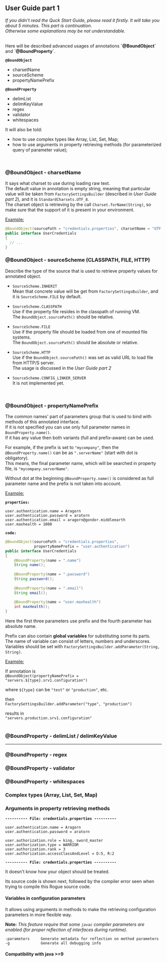 ## User Guide part 1
*If you didn't read the Quck Start Guide, please read it firstly. It will take you about 5 minutes. This part is continuation.  
Otherwise some explanations may be not understandable.*

<br/>
Here will be described advanced usages of annotations <b>`@BoundObject`</b> and <b>`@BoundProperty`</b>.

**`@BoundObject`**

- charsetName
- sourceScheme
- propertyNamePrefix


**`@BoundProperty`**

- delimList
- delimKeyValue
- regex
- validator
- whitespaces

It will also be told:

- how to use complex types like Array, List, Set, Map;
- how to use arguments in property retrieving methods (for parameterized query of parameter value);
<br/>



### @BoundObject - charsetName

It says what charset to use during loading raw text.  
The default value in annotation is empty string, meaning that particular value will be taken from `FactorySettingsBuilder` (described in *User Guide part 2*), and it is `StandardCharsets.UTF_8`.  
The charset object is retrieving by the call `Charset.forName(String)`, so make sure that the support of it is present in your environment.
<br/>

<u>Example:</u>

```java
@BoundObject(sourcePath = "credentials.properties", charsetName = "UTF-16")
public interface UserCredentials
{
  // ...
}
```


### @BoundObject - sourceScheme (CLASSPATH, FILE, HTTP)

Describe the type of the source that is used to retrieve property values for annotated object.

- `SourceScheme.INHERIT`  
  Mean that concrete value will be get from `FactorySettingsBuilder`, and it is `SourceScheme.FILE` by default.

- `SourceScheme.CLASSPATH`  
  Use if the property file resides in the classpath of running VM.  
  The `BoundObject.sourcePath()` should be relative.

- `SourceScheme.FILE`  
  Use if the property file should be loaded from one of mounted file systems.  
  The `BoundObject.sourcePath()` should be absolute or relative.

- `SourceScheme.HTTP`  
  Use if the `BoundObject.sourcePath()` was set as valid URL to load file from HTTP/S server.  
  The usage is discussed in the *User Guide part 2*

- `SourceScheme.CONFIG_LINKER_SERVER`  
  It is not implemented yet.
<br/>


### @BoundObject - propertyNamePrefix

The common names' part of parameters group that is used to bind with methods of this annotated interface.  
If it is not specified you can use only full parameter names in `BoundProperty.name()`.  
If it has any value then both variants (full and prefix-aware) can be used.  

For example, if the prefix  is set to `"mycompany"`, then the `@BoundProperty.name()` can be as `".serverName"` (start with dot is obligatory).  
This means, the final parameter name, which will be searched in property file, is `"mycompany.serverName"`.  

Without dot at the beginning `@BoundProperty.name()` is considered as full parameter name and the prefix is not taken into account.
<br/>

<u>Example:</u>

**`properties:`**
```properties
user.authentication.name = Aragorn
user.authentication.password = aratorn
user.authentication.email = aragorn@gondor.middleearth
user.maxhealth = 1000
```

**`code:`**
```java
@BoundObject(sourcePath = "credentials.properties",
             propertyNamePrefix = "user.authentication")
public interface UserCredentials
{
	@BoundProperty(name = ".name")
	String name();
	
	@BoundProperty(name = ".password")
	String password();
	
	@BoundProperty(name = ".email")
	String email();
	
	@BoundProperty(name = "user.maxhealth")
	int maxHealth();
}

```
Here the first three parameters use prefix and the fourth parameter has absolute name.
<br/>

Prefix can also contain **global variables** for substituting some its parts.  
The name of variable can consist of letters, numbers and underscores.  
Variables should be set with `FactorySettingsBuilder.addParameter(String, String)`.  

<u>Example:</u>

If annotation is  
`@BoundObject(propertyNamePrefix = "servers.${type}.srv1.configuration")`  

where `${type}` can be `"test"` or `"production"`, etc.

then  
`FactorySettingsBuilder.addParameter("type", "production")`  

results in  
`"servers.production.srv1.configuration"`  
<br/>


### @BoundProperty - delimList / delimKeyValue


---



### @BoundProperty - regex



### @BoundProperty - validator



### @BoundProperty - whitespaces



### Complex types (Array, List, Set, Map)



### Arguments in property retrieving methods



**`---------- File: credentials.properties ----------`**
```properties
user.authentication.name = Aragorn
user.authentication.password = aratorn

user.authorization.role = king, sword_master
user.authorization.type = WARRIOR
user.authorization.rank = 3
user.authorization.accessClassAndLevel = D:5, R:2
```

**`---------- File: credentials.properties ----------`**


It doesn't know how your object should be treated.



Its source code is shown next, followed by the compiler error seen when trying to compile this Rogue source code.


#### Variables in configuration parameters
It allows using arguments in methods to make the retrieving configuration parameters in more flexible way.  

**Note:** *This feature require that some `javac` compiler parameters are enabled (for proper reflection of interfaces during runtime).*


```
-parameters     Generate metadata for reflection on method parameters
-g              Generate all debugging info
```


#### Compatibility with java >=9
